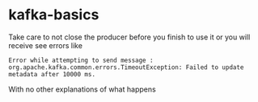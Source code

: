 # kafka-basics

Take care to not close the producer before you finish to use it or you will receive see errors like 
```
Error while attempting to send message : org.apache.kafka.common.errors.TimeoutException: Failed to update metadata after 10000 ms.
```
With no other explanations of what happens

